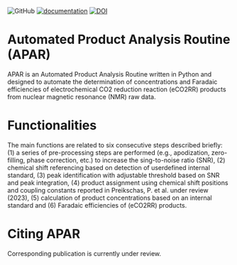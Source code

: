 ![GitHub](https://img.shields.io/github/license/philpreikschas/apar)
[![documentation](https://img.shields.io/badge/docs-apar.readthedocs.io-lightgrey)](https://apar.readthedocs.io)
[![DOI](https://zenodo.org/badge/587696258.svg)](https://zenodo.org/badge/latestdoi/587696258)

# Automated Product Analysis Routine (APAR)
APAR is an Automated Product Analysis Routine written in Python and designed to automate the determination of concentrations and Faradaic efficiencies of electrochemical CO2 reduction reaction (eCO2RR) products from nuclear magnetic resonance (NMR) raw data.

# Functionalities
The main functions are related to six consecutive steps described briefly: (1) a series of pre-processing steps are performed (e.g., apodization, zero-filling, phase correction, etc.) to increase the sing-to-noise ratio (SNR), (2) chemical shift referencing based on detection of userdefined internal standard, (3) peak identification with adjustable threshold based on SNR and peak integration, (4) product assignment using chemical shift positions and coupling constants reported in Preikschas, P. et al. under review (2023), (5) calculation of product concentrations based on an internal standard and (6) Faradaic efficiencies of (eCO2RR) products.

# Citing APAR
Corresponding publication is currently under review.
